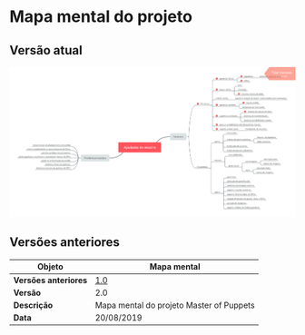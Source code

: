# Mapa mental do projeto

## Versão atual
![Versão 2](https://raw.githubusercontent.com/desenho-de-software-2019-02/Doc/master/img/mindmap/mindmapv2.png)

## Versões anteriores


|**Objeto**|**Mapa mental**|
|--|--|
|**Versões anteriores**| [1.0](https://raw.githubusercontent.com/desenho-de-software-2019-02/Doc/master/img/mindmap/mindmapv1.png) |
|**Versão**| 2.0 |
| **Descrição** | Mapa mental do projeto Master of Puppets |
| **Data** | 20/08/2019 |
